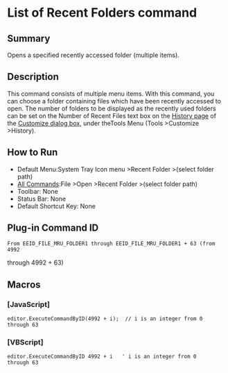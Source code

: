 # List of Recent Folders command

## Summary

Opens a specified recently accessed folder (multiple items).

## Description

This command consists of multiple menu items. With this command, you can
choose a folder containing files which have been recently accessed to open. The number of folders to be
displayed as the recently used folders can be set on the
Number of Recent
Files text box on the
[History page](../../dlg/customize/history/index) of
the [Customize dialog box](../../dlg/customize/index),
under theTools Menu (Tools \>Customize \>History).

## How to Run

- Default Menu:System Tray Icon menu \>Recent Folder \>(select folder
path)
- [All Commands](../tools/all_commands):File \>Open
\>Recent Folder \>(select folder path)
- Toolbar: None
- Status Bar: None
- Default Shortcut Key: None

## Plug-in Command ID

```
From EEID_FILE_MRU_FOLDER1 through EEID_FILE_MRU_FOLDER1 + 63 (from 4992```
through 4992 + 63)

## Macros

### \[JavaScript\]

```
editor.ExecuteCommandByID(4992 + i);  // i is an integer from 0
through 63
```

### \[VBScript\]

```
editor.ExecuteCommandByID 4992 + i   ' i is an integer from 0
through 63
```
